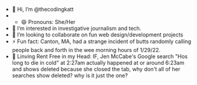 - 👋 Hi, I’m @thecodingkatt
- - 😄 Pronouns: She/Her
- 👀 I’m interested in investigative journalism and tech.
- 💞️ I’m looking to collaborate on fun web design/development projects
- ⚡ Fun fact: Canton, MA, had a strange incident of butts randomly calling people back and forth in the wee morning hours of 1/29/22.
- 🧠 Linving Rent Free in my Head: IF, Jen McCabe's Google search "Hos long to die in cold" at 2:27am actually happened at or around 6:23am and shows deleted because she closed the tab, why don't all of her searches show deleted? why is it just the one?

<!---
thecodingkatt/thecodingkatt is a ✨ special ✨ repository because its `README.md` (this file) appears on your GitHub profile.
You can click the Preview link to take a look at your changes.
--->
